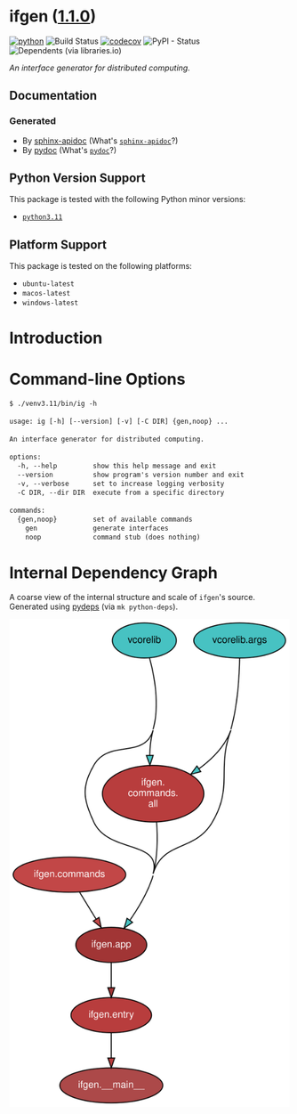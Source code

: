<!--
    =====================================
    generator=datazen
    version=3.1.3
    hash=f027a094d4c73ea1fc44e8d63edcf8db
    =====================================
-->

# ifgen ([1.1.0](https://pypi.org/project/ifgen/))

[![python](https://img.shields.io/pypi/pyversions/ifgen.svg)](https://pypi.org/project/ifgen/)
![Build Status](https://github.com/vkottler/ifgen/workflows/Python%20Package/badge.svg)
[![codecov](https://codecov.io/gh/vkottler/ifgen/branch/master/graphs/badge.svg?branch=master)](https://codecov.io/github/vkottler/ifgen)
![PyPI - Status](https://img.shields.io/pypi/status/ifgen)
![Dependents (via libraries.io)](https://img.shields.io/librariesio/dependents/pypi/ifgen)

*An interface generator for distributed computing.*

## Documentation

### Generated

* By [sphinx-apidoc](https://vkottler.github.io/python/sphinx/ifgen)
(What's [`sphinx-apidoc`](https://www.sphinx-doc.org/en/master/man/sphinx-apidoc.html)?)
* By [pydoc](https://vkottler.github.io/python/pydoc/ifgen.html)
(What's [`pydoc`](https://docs.python.org/3/library/pydoc.html)?)

## Python Version Support

This package is tested with the following Python minor versions:

* [`python3.11`](https://docs.python.org/3.11/)

## Platform Support

This package is tested on the following platforms:

* `ubuntu-latest`
* `macos-latest`
* `windows-latest`

# Introduction

# Command-line Options

```
$ ./venv3.11/bin/ig -h

usage: ig [-h] [--version] [-v] [-C DIR] {gen,noop} ...

An interface generator for distributed computing.

options:
  -h, --help         show this help message and exit
  --version          show program's version number and exit
  -v, --verbose      set to increase logging verbosity
  -C DIR, --dir DIR  execute from a specific directory

commands:
  {gen,noop}         set of available commands
    gen              generate interfaces
    noop             command stub (does nothing)

```

# Internal Dependency Graph

A coarse view of the internal structure and scale of
`ifgen`'s source.
Generated using [pydeps](https://github.com/thebjorn/pydeps) (via
`mk python-deps`).

![ifgen's Dependency Graph](im/pydeps.svg)
